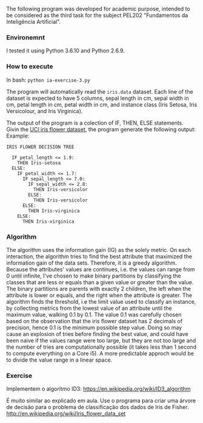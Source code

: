 The following program was developed for academic purpose, intended to be
considered as the third task for the subject PEL202 "Fundamentos da Inteligência
Artificial".

### Environemnt
I tested it using Python 3.6.10 and Python 2.6.9.

### How to execute
In bash: `python ia-exercise-3.py`

The program will automatically read the `iris.data` dataset.
Each line of the dataset is expected to have 5 columns, sepal length in cm, sepal width in cm, petal length in cm, petal width in cm, and instance class (Iris Setosa, Iris Versicolour, and Iris Virginica).

The output of the program is a colection of IF, THEN, ELSE statements.
Givin the [UCI iris flower dataset](http://archive.ics.uci.edu/ml/datasets/Iris), the program generate the following output:
Example:
```
IRIS FLOWER DECISION TREE

  IF petal_length <= 1.9:
    THEN Iris-setosa
  ELSE:
    IF petal_width <= 1.7:
      IF sepal_length <= 7.0:
        IF sepal_width <= 2.8:
          THEN Iris-versicolor
        ELSE:
          THEN Iris-versicolor
      ELSE:
        THEN Iris-virginica
    ELSE:
      THEN Iris-virginica
```

### Algorithm
The algorithm uses the information gain (IG) as the solely metric.
On each interaction, the algorithm tries to find the best attribute that maximized the information gain of the data sets. Therefore, it is a greedy algorithm.
Because the attributes' values are continues, i.e. the values can range from 0 until infinite, I've chosen to make binary partitions by classifying the classes that are less or equals than a given value or greater than the value.
The binary partitions are parents with exactly 2 children, the left when the attribute is lower or equals, and the right when the attribute is greater.
The algorithm finds the threshold, i.e the limit value used to classify an instance, by collecting metrics from the lowest value of an attribute until the maximum value, walking 0.1 by 0.1. The value 0.1 was carefully chosen based on the observation that the iris flower dataset has 2 decimals of precision, hence 0.1 is the minimum possible step value. Doing so may cause an explosion of tries before finding the best value, and could have been naive if the values range were too large, but they are not too large and the number of tries are computationally possible (it takes less than 1 second to compute everything on a Core i5). A more predictable approch would be to divide the value range in a linear space.

### Exercise
Implementem o algoritmo ID3:
https://en.wikipedia.org/wiki/ID3_algorithm

É muito similar ao explicado em aula.
Use o programa para criar uma árvore de decisão para o problema de classificação dos dados de Iris de Fisher.
http://en.wikipedia.org/wiki/Iris_flower_data_set
